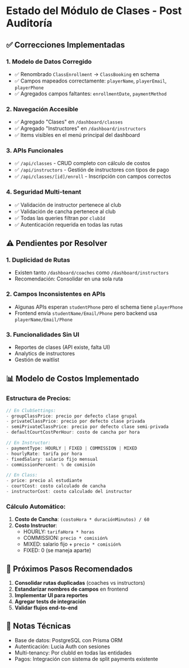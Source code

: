 # Estado del Módulo de Clases - Post Auditoría

## ✅ Correcciones Implementadas

### 1. **Modelo de Datos Corregido**
- ✅ Renombrado `ClassEnrollment` → `ClassBooking` en schema
- ✅ Campos mapeados correctamente: `playerName`, `playerEmail`, `playerPhone`
- ✅ Agregados campos faltantes: `enrollmentDate`, `paymentMethod`

### 2. **Navegación Accesible**
- ✅ Agregado "Clases" en `/dashboard/classes`
- ✅ Agregado "Instructores" en `/dashboard/instructors`
- ✅ Items visibles en el menú principal del dashboard

### 3. **APIs Funcionales**
- ✅ `/api/classes` - CRUD completo con cálculo de costos
- ✅ `/api/instructors` - Gestión de instructores con tipos de pago
- ✅ `/api/classes/[id]/enroll` - Inscripción con campos correctos

### 4. **Seguridad Multi-tenant**
- ✅ Validación de instructor pertenece al club
- ✅ Validación de cancha pertenece al club  
- ✅ Todas las queries filtran por `clubId`
- ✅ Autenticación requerida en todas las rutas

## ⚠️ Pendientes por Resolver

### 1. **Duplicidad de Rutas**
- Existen tanto `/dashboard/coaches` como `/dashboard/instructors`
- Recomendación: Consolidar en una sola ruta

### 2. **Campos Inconsistentes en APIs**
- Algunas APIs esperan `studentPhone` pero el schema tiene `playerPhone`
- Frontend envía `studentName/Email/Phone` pero backend usa `playerName/Email/Phone`

### 3. **Funcionalidades Sin UI**
- Reportes de clases (API existe, falta UI)
- Analytics de instructores
- Gestión de waitlist

## 📊 Modelo de Costos Implementado

### Estructura de Precios:
```typescript
// En ClubSettings:
- groupClassPrice: precio por defecto clase grupal
- privateClassPrice: precio por defecto clase privada  
- semiPrivateClassPrice: precio por defecto clase semi-privada
- defaultCourtCostPerHour: costo de cancha por hora

// En Instructor:
- paymentType: HOURLY | FIXED | COMMISSION | MIXED
- hourlyRate: tarifa por hora
- fixedSalary: salario fijo mensual
- commissionPercent: % de comisión

// En Class:
- price: precio al estudiante
- courtCost: costo calculado de cancha
- instructorCost: costo calculado del instructor
```

### Cálculo Automático:
1. **Costo de Cancha**: `(costoHora * duraciónMinutos) / 60`
2. **Costo Instructor**:
   - HOURLY: `tarifaHora * horas`
   - COMMISSION: `precio * comisión%`
   - MIXED: salario fijo + `precio * comisión%`
   - FIXED: 0 (se maneja aparte)

## 🔧 Próximos Pasos Recomendados

1. **Consolidar rutas duplicadas** (coaches vs instructors)
2. **Estandarizar nombres de campos** en frontend
3. **Implementar UI para reportes**
4. **Agregar tests de integración**
5. **Validar flujos end-to-end**

## 📝 Notas Técnicas

- Base de datos: PostgreSQL con Prisma ORM
- Autenticación: Lucia Auth con sesiones
- Multi-tenancy: Por clubId en todas las entidades
- Pagos: Integración con sistema de split payments existente